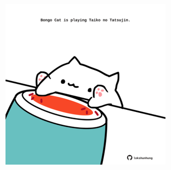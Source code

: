 <!-- built at 08/04/2023, 11:00:51 UTC -->
<p align="center">
  <img width="500" height="500" src="./ReadmeImage.svg">
</p>
